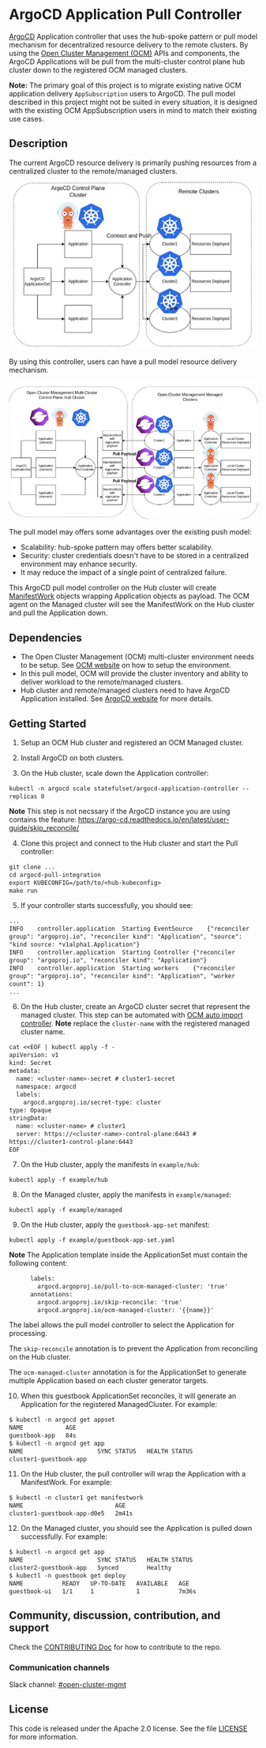 # ArgoCD Application Pull Controller
[ArgoCD](https://argo-cd.readthedocs.io/en/stable/) Application controller that uses the hub-spoke pattern or pull model mechanism for decentralized resource delivery to the remote clusters.
By using the [Open Cluster Management (OCM)](https://open-cluster-management.io/) APIs and components, 
the ArgoCD Applications will be pull from the multi-cluster control plane hub cluster down to 
the registered OCM managed clusters.

**Note:** The primary goal of this project is to migrate existing native OCM application delivery `AppSubscription` users to ArgoCD.
The pull model described in this project might not be suited in every situation,
it is designed with the existing OCM AppSubscription users in mind to match their existing use cases.

## Description
The current ArgoCD resource delivery is primarily pushing resources from a centralized cluster to the remote/managed clusters.

![push model](assets/push.png)

By using this controller, users can have a pull model resource delivery mechanism.

![pull model](assets/pull.png)

The pull model may offers some advantages over the existing push model:
- Scalability: hub-spoke pattern may offers better scalability.
- Security: cluster credentials doesn't have to be stored in a centralized environment may enhance security.
- It may reduce the impact of a single point of centralized failure.

This ArgoCD pull model controller on the Hub cluster will create [ManifestWork](https://open-cluster-management.io/concepts/manifestwork/) objects wrapping Application objects as payload.
The OCM agent on the Managed cluster will see the ManifestWork on the Hub cluster and pull the Application down.

## Dependencies
- The Open Cluster Management (OCM) multi-cluster environment needs to be setup. See [OCM website](https://open-cluster-management.io/) on how to setup the environment.
- In this pull model, OCM will provide the cluster inventory and ability to deliver workload to the remote/managed clusters.
- Hub cluster and remote/managed clusters need to have ArgoCD Application installed. See [ArgoCD website](https://argo-cd.readthedocs.io/en/stable/getting_started/) for more details.

## Getting Started
1. Setup an OCM Hub cluster and registered an OCM Managed cluster.

2. Install ArgoCD on both clusters.

3. On the Hub cluster, scale down the Application controller:
```
kubectl -n argocd scale statefulset/argocd-application-controller --replicas 0
```
**Note** This step is not necssary if the ArgoCD instance you are using contains the feature: 
https://argo-cd.readthedocs.io/en/latest/user-guide/skip_reconcile/

4. Clone this project and connect to the Hub cluster and start the Pull controller:
```
git clone ...
cd argocd-pull-integration
export KUBECONFIG=/path/to/<hub-kubeconfig>
make run
```

5. If your controller starts successfully, you should see:
```
...
INFO	controller.application	Starting EventSource	{"reconciler group": "argoproj.io", "reconciler kind": "Application", "source": "kind source: *v1alpha1.Application"}
INFO	controller.application	Starting Controller	{"reconciler group": "argoproj.io", "reconciler kind": "Application"}
INFO	controller.application	Starting workers	{"reconciler group": "argoproj.io", "reconciler kind": "Application", "worker count": 1}
...
```

6. On the Hub cluster, create an ArgoCD cluster secret that represent the managed cluster. This step can be automated with [OCM auto import controller](https://github.com/open-cluster-management-io/multicloud-integrations/tree/enable-pull-model-import).
**Note** replace the `cluster-name` with the registered managed cluster name.
```
cat <<EOF | kubectl apply -f -
apiVersion: v1
kind: Secret
metadata:
  name: <cluster-name>-secret # cluster1-secret
  namespace: argocd
  labels:
    argocd.argoproj.io/secret-type: cluster
type: Opaque
stringData:
  name: <cluster-name> # cluster1
  server: https://<cluster-name>-control-plane:6443 # https://cluster1-control-plane:6443
EOF
```

7. On the Hub cluster, apply the manifests in `example/hub`:
```
kubectl apply -f example/hub
```

8. On the Managed cluster, apply the manifests in `example/managed`:
```
kubectl apply -f example/managed
```

9. On the Hub cluster, apply the `guestbook-app-set` manifest:
```
kubectl apply -f example/guestbook-app-set.yaml
```
**Note** The Application template inside the ApplicationSet must contain the following content:
```
      labels:
        argocd.argoproj.io/pull-to-ocm-managed-cluster: 'true'
      annotations:
        argocd.argoproj.io/skip-reconcile: 'true'
        argocd.argoproj.io/ocm-managed-cluster: '{{name}}'
```
The label allows the pull model controller to select the Application for processing.

The `skip-reconcile` annotation is to prevent the Application from reconciling on the Hub cluster.

The `ocm-managed-cluster` annotation is for the ApplicationSet to generate multiple Application based on each cluster generator targets.

10. When this guestbook ApplicationSet reconciles, it will generate an Application for the registered ManagedCluster. For example:
```
$ kubectl -n argocd get appset
NAME            AGE
guestbook-app   84s
$ kubectl -n argocd get app
NAME                     SYNC STATUS   HEALTH STATUS
cluster1-guestbook-app     
```

11. On the Hub cluster, the pull controller will wrap the Application with a ManifestWork. For example:
```
$ kubectl -n cluster1 get manifestwork
NAME                          AGE
cluster1-guestbook-app-d0e5   2m41s
```

12. On the Managed cluster, you should see the Application is pulled down successfully. For example:
```
$ kubectl -n argocd get app
NAME                     SYNC STATUS   HEALTH STATUS
cluster2-guestbook-app   Synced        Healthy
$ kubectl -n guestbook get deploy
NAME           READY   UP-TO-DATE   AVAILABLE   AGE
guestbook-ui   1/1     1            1           7m36s
```

## Community, discussion, contribution, and support

Check the [CONTRIBUTING Doc](CONTRIBUTING.md) for how to contribute to the repo.

### Communication channels

Slack channel: [#open-cluster-mgmt](https://kubernetes.slack.com/channels/open-cluster-mgmt)

## License

This code is released under the Apache 2.0 license. See the file [LICENSE](LICENSE) for more information.
